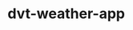 # dvt-weather-app

<!-- https://nominatim.openstreetmap.org/search.php?q=Eros Villas&polygon_geojson=1&format=jsonv2 -->